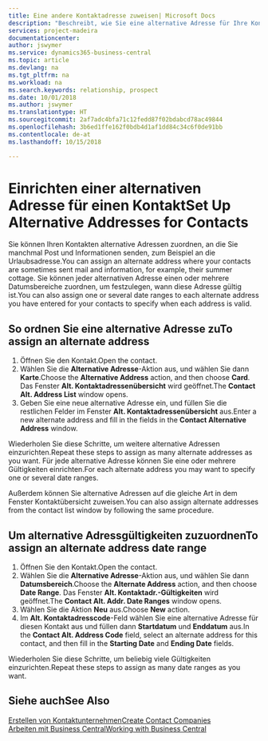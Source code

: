 ```yaml
---
title: Eine andere Kontaktadresse zuweisen| Microsoft Docs
description: "Beschreibt, wie Sie eine alternative Adresse für Ihre Kontakte zuweisen, an die Sie manchmal Informationen senden."
services: project-madeira
documentationcenter: 
author: jswymer
ms.service: dynamics365-business-central
ms.topic: article
ms.devlang: na
ms.tgt_pltfrm: na
ms.workload: na
ms.search.keywords: relationship, prospect
ms.date: 10/01/2018
ms.author: jswymer
ms.translationtype: HT
ms.sourcegitcommit: 2af7adc4bfa71c12fedd87f02bdabcd78ac49844
ms.openlocfilehash: 3b6ed1ffe162f0bdb4d1af1dd84c34c6f0de91bb
ms.contentlocale: de-at
ms.lasthandoff: 10/15/2018

---
```

# <a name="set-up-alternative-addresses-for-contacts"></a><span data-ttu-id="8276f-103">Einrichten einer alternativen Adresse für einen Kontakt</span><span class="sxs-lookup"><span data-stu-id="8276f-103">Set Up Alternative Addresses for Contacts</span></span>
<span data-ttu-id="8276f-104">Sie können Ihren Kontakten alternative Adressen zuordnen, an die Sie manchmal Post und Informationen senden, zum Beispiel an die Urlaubsadresse.</span><span class="sxs-lookup"><span data-stu-id="8276f-104">You can assign an alternate address where your contacts are sometimes sent mail and information, for example, their summer cottage.</span></span> <span data-ttu-id="8276f-105">Sie können jeder alternativen Adresse einen oder mehrere Datumsbereiche zuordnen, um festzulegen, wann diese Adresse gültig ist.</span><span class="sxs-lookup"><span data-stu-id="8276f-105">You can also assign one or several date ranges to each alternate address you have entered for your contacts to specify when each address is valid.</span></span>

## <a name="to-assign-an-alternate-address"></a><span data-ttu-id="8276f-106">So ordnen Sie eine alternative Adresse zu</span><span class="sxs-lookup"><span data-stu-id="8276f-106">To assign an alternate address</span></span>
1. <span data-ttu-id="8276f-107">Öffnen Sie den Kontakt.</span><span class="sxs-lookup"><span data-stu-id="8276f-107">Open the contact.</span></span>
2. <span data-ttu-id="8276f-108">Wählen Sie die **Alternative Adresse**-Aktion aus, und wählen Sie dann **Karte**.</span><span class="sxs-lookup"><span data-stu-id="8276f-108">Choose the **Alternative Address** action, and then choose **Card**.</span></span> <span data-ttu-id="8276f-109">Das Fenster **Alt. Kontaktadressenübersicht** wird geöffnet.</span><span class="sxs-lookup"><span data-stu-id="8276f-109">The **Contact Alt. Address List** window opens.</span></span>
3. <span data-ttu-id="8276f-110">Geben Sie eine neue alternative Adresse ein, und füllen Sie die restlichen Felder im Fenster **Alt. Kontaktadressenübersicht** aus.</span><span class="sxs-lookup"><span data-stu-id="8276f-110">Enter a new alternate address and fill in the fields in the **Contact Alternative Address** window.</span></span>

<span data-ttu-id="8276f-111">Wiederholen Sie diese Schritte, um weitere alternative Adressen einzurichten.</span><span class="sxs-lookup"><span data-stu-id="8276f-111">Repeat these steps to assign as many alternate addresses as you want.</span></span> <span data-ttu-id="8276f-112">Für jede alternative Adresse können Sie eine oder mehrere Gültigkeiten einrichten.</span><span class="sxs-lookup"><span data-stu-id="8276f-112">For each alternate address you may want to specify one or several date ranges.</span></span>

<span data-ttu-id="8276f-113">Außerdem können Sie alternative Adressen auf die gleiche Art in dem Fenster Kontaktübersicht zuweisen.</span><span class="sxs-lookup"><span data-stu-id="8276f-113">You can also assign alternate addresses from the contact list window by following the same procedure.</span></span>

## <a name="to-assign-an-alternate-address-date-range"></a><span data-ttu-id="8276f-114">Um alternative Adressgültigkeiten zuzuordnen</span><span class="sxs-lookup"><span data-stu-id="8276f-114">To assign an alternate address date range</span></span>
1. <span data-ttu-id="8276f-115">Öffnen Sie den Kontakt.</span><span class="sxs-lookup"><span data-stu-id="8276f-115">Open the contact.</span></span>
2. <span data-ttu-id="8276f-116">Wählen Sie die **Alternative Adresse**-Aktion aus, und wählen Sie dann **Datumsbereich**.</span><span class="sxs-lookup"><span data-stu-id="8276f-116">Choose the **Alternate Address** action, and then choose **Date Range**.</span></span> <span data-ttu-id="8276f-117">Das Fenster **Alt. Kontaktadr.-Gültigkeiten** wird geöffnet.</span><span class="sxs-lookup"><span data-stu-id="8276f-117">The **Contact Alt. Addr. Date Ranges** window opens.</span></span>
3. <span data-ttu-id="8276f-118">Wählen Sie die Aktion **Neu** aus.</span><span class="sxs-lookup"><span data-stu-id="8276f-118">Choose **New** action.</span></span>
4. <span data-ttu-id="8276f-119">Im **Alt. Kontaktadresscode**-Feld wählen Sie eine alternative Adresse für diesen Kontakt aus und füllen dann **Startdatum** und **Enddatum** aus.</span><span class="sxs-lookup"><span data-stu-id="8276f-119">In the **Contact Alt. Address Code** field, select an alternate address for this contact, and then fill in the **Starting Date** and **Ending Date** fields.</span></span>

<span data-ttu-id="8276f-120">Wiederholen Sie diese Schritte, um beliebig viele Gültigkeiten einzurichten.</span><span class="sxs-lookup"><span data-stu-id="8276f-120">Repeat these steps to assign as many date ranges as you want.</span></span>

## <a name="see-also"></a><span data-ttu-id="8276f-121">Siehe auch</span><span class="sxs-lookup"><span data-stu-id="8276f-121">See Also</span></span>
[<span data-ttu-id="8276f-122">Erstellen von Kontaktunternehmen</span><span class="sxs-lookup"><span data-stu-id="8276f-122">Create Contact Companies</span></span>](marketing-create-contact-companies.md)  
[<span data-ttu-id="8276f-123">Arbeiten mit  Business Central</span><span class="sxs-lookup"><span data-stu-id="8276f-123">Working with Business Central</span></span>](ui-work-product.md)

